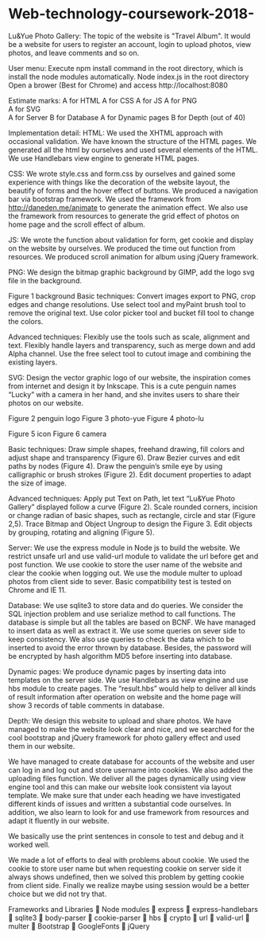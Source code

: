 # Web-technology-coursework-2018-

Lu&Yue Photo Gallery: 
The topic of the website is "Travel Album". It would be a website for users to register an account, login to upload photos, view photos, and leave comments and so on.

User menu:
Execute npm install command in the root directory, which is install the node modules automatically.
Node index.js in the root directory
Open a brower (Best for Chrome) and access http://localhost:8080

Estimate marks:
A for HTML
A for CSS
A for JS
A for PNG             
A for SVG				
A for Server
B for Database
A for Dynamic pages
B for Depth (out of 40)

Implementation detail:
HTML:
We used the XHTML approach with occasional validation.
We have known the structure of the HTML pages. We generated all the html by ourselves and used several elements of the HTML.
We use Handlebars view engine to generate HTML pages.

CSS:
We wrote style.css and form.css by ourselves and gained some experience with things like the decoration of the website layout, the beautify of forms and the hover effect of buttons.
We produced a navigation bar via bootstrap framework.
We used the framework from http://daneden.me/animate to generate the animation effect. 
We also use the framework from resources to generate the grid effect of photos on home page and the scroll effect of album.

JS:
We wrote the function about validation for form, get cookie and display on the website by ourselves.
We produced the time out function from resources. 
We produced scroll animation for album using jQuery framework.


PNG:
We design the bitmap graphic background by GIMP, add the logo svg file in the background.
 
Figure 1 background
Basic techniques:
Convert images export to PNG, crop edges and change resolutions.
Use select tool and myPaint brush tool to remove the original text.
Use color picker tool and bucket fill tool to change the colors.

Advanced techniques:
Flexibly use the tools such as scale, alignment and text.
Flexibly handle layers and transparency, such as merge down and add Alpha channel.
Use the free select tool to cutout image and combining the existing layers.

SVG:
Design the vector graphic logo of our website, the inspiration comes from internet and design it by Inkscape. This is a cute penguin names “Lucky” with a camera in her hand, and she invites users to share their photos on our website.
   
Figure 2 penguin logo        Figure 3 photo-yue           Figure 4 photo-lu    
  
Figure 5 icon                                Figure 6 camera

Basic techniques:
Draw simple shapes, freehand drawing, fill colors and adjust shape and transparency (Figure 6).
Draw Bezier curves and edit paths by nodes (Figure 4).
Draw the penguin’s smile eye by using calligraphic or brush strokes (Figure 2).
Edit document properties to adapt the size of image.

Advanced techniques:
Apply put Text on Path, let text “Lu&Yue Photo Gallery” displayed follow a curve (Figure 2).
Scale rounded corners, incision or change radian of basic shapes, such as rectangle, circle and star (Figure 2,5).
Trace Bitmap and Object Ungroup to design the Figure 3.
Edit objects by grouping, rotating and aligning (Figure 5).
 
Server:
We use the express module in Node js to build the website.
We restrict unsafe url and use valid-url module to validate the url before get and post function.
We use cookie to store the user name of the website and clear the cookie when logging out.
We use the module multer to upload photos from client side to sever.
Basic compatibility test is tested on Chrome and IE 11. 

Database:
We use sqlite3 to store data and do queries. We consider the SQL injection problem and use serialize method to call functions.
The database is simple but all the tables are based on BCNF. 
We have managed to insert data as well as extract it. We use some queries on sever side to keep consistency. We also use queries to check the data which to be inserted to avoid the error thrown by database. Besides, the password will be encrypted by hash algorithm MD5 before inserting into database.

Dynamic pages:
We produce dynamic pages by inserting data into templates on the server side. We use Handlebars as view engine and use hbs module to create pages. The “result.hbs” would help to deliver all kinds of result information after operation on website and the home page will show 3 records of table comments in database.

Depth:
We design this website to upload and share photos. We have managed to make the website look clear and nice, and we searched for the cool bootstrap and jQuery framework for photo gallery effect and used them in our website.

We have managed to create database for accounts of the website and user can log in and log out and store username into cookies. We also added the uploading files function. We deliver all the pages dynamically using view engine tool and this can make our website look consistent via layout template.
We make sure that under each heading we have investigated different kinds of issues and written a substantial code ourselves. In addition, we also learn to look for and use framework from resources and adapt it fluently in our website. 

We basically use the print sentences in console to test and debug and it worked well. 

We made a lot of efforts to deal with problems about cookie. We used the cookie to store user name but when requesting cookie on server side it always shows undefined, then we solved this problem by getting cookie from client side. Finally we realize maybe using session would be a better choice but we did not try that.

Frameworks and Libraries
	Node modules
	express 
	express-handlebars 
	sqlite3
	body-parser 
	cookie-parser
	hbs
	crypto 
	url
	valid-url
	multer
	Bootstrap 
	GoogleFonts
	jQuery

